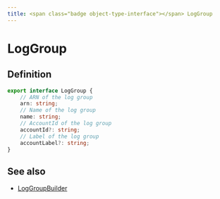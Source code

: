 ```yaml
---
title: <span class="badge object-type-interface"></span> LogGroup
---
```

# <span class="badge object-type-interface"></span> LogGroup

## Definition

```typescript
export interface LogGroup {
	// ARN of the log group
	arn: string;
	// Name of the log group
	name: string;
	// AccountId of the log group
	accountId?: string;
	// Label of the log group
	accountLabel?: string;
}

```
## See also

 * <span class="badge builder"></span> [LogGroupBuilder](./builder-LogGroupBuilder.md)
